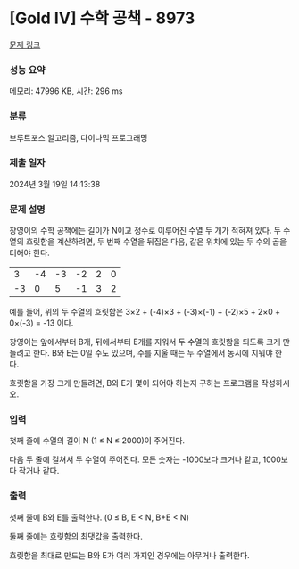 # [Gold IV] 수학 공책 - 8973 

[문제 링크](https://www.acmicpc.net/problem/8973) 

### 성능 요약

메모리: 47996 KB, 시간: 296 ms

### 분류

브루트포스 알고리즘, 다이나믹 프로그래밍

### 제출 일자

2024년 3월 19일 14:13:38

### 문제 설명

<p>창영이의 수학 공책에는 길이가 N이고 정수로 이루어진 수열 두 개가 적혀져 있다. 두 수열의 흐릿함을 계산하려면, 두 번째 수열을 뒤집은 다음, 같은 위치에 있는 두 수의 곱을 더해야 한다.</p>

<table class="table table-bordered table-center-30 td-center">
	<tbody>
		<tr>
			<td>3</td>
			<td>-4</td>
			<td>-3</td>
			<td>-2</td>
			<td>2</td>
			<td>0</td>
		</tr>
		<tr>
			<td>-3</td>
			<td>0</td>
			<td>5</td>
			<td>-1</td>
			<td>3</td>
			<td>2</td>
		</tr>
	</tbody>
</table>

<p>예를 들어, 위의 두 수열의 흐릿함은 3×2 + (-4)×3 + (-3)×(-1) + (-2)×5 + 2×0 + 0×(-3) = -13 이다.</p>

<p>창영이는 앞에서부터 B개, 뒤에서부터 E개를 지워서 두 수열의 흐릿함을 되도록 크게 만들려고 한다. B와 E는 0일 수도 있으며, 수를 지울 때는 두 수열에서 동시에 지워야 한다.</p>

<p>흐릿함을 가장 크게 만들려면, B와 E가 몇이 되어야 하는지 구하는 프로그램을 작성하시오.</p>

### 입력 

 <p>첫째 줄에 수열의 길이 N (1 ≤ N ≤ 2000)이 주어진다.</p>

<p>다음 두 줄에 걸쳐서 두 수열이 주어진다. 모든 숫자는 -1000보다 크거나 같고, 1000보다 작거나 같다.</p>

### 출력 

 <p>첫째 줄에 B와 E를 출력한다. (0 ≤ B, E < N, B+E < N)</p>

<p>둘째 줄에는 흐릿함의 최댓값을 출력한다.</p>

<p>흐릿함을 최대로 만드는 B와 E가 여러 가지인 경우에는 아무거나 출력한다.</p>

